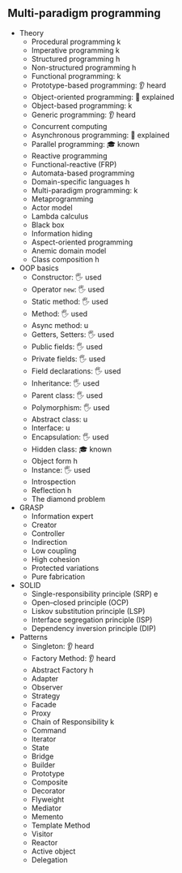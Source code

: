 ## Multi-paradigm programming

- Theory
  - Procedural programming k
  - Imperative programming k
  - Structured programming h
  - Non-structured programming h
  - Functional programming: k
  - Prototype-based programming: 👂 heard
  - Object-oriented programming: 🙋 explained
  - Object-based programming: k
  - Generic programming: 👂 heard
  - Concurrent computing
  - Asynchronous programming: 🙋 explained
  - Parallel programming: 🎓 known
  - Reactive programming
  - Functional-reactive (FRP)
  - Automata-based programming
  - Domain-specific languages h
  - Multi-paradigm programming: k
  - Metaprogramming
  - Actor model
  - Lambda calculus
  - Black box
  - Information hiding
  - Aspect-oriented programming
  - Anemic domain model
  - Class composition h
- OOP basics
  - Constructor: 🖐️ used
  - Operator `new`: 🖐️ used
  - Static method: 🖐️ used
  - Method: 🖐️ used
  - Async method: u
  - Getters, Setters: 🖐️ used
  - Public fields: 🖐️ used
  - Private fields: 🖐️ used
  - Field declarations: 🖐️ used
  - Inheritance: 🖐️ used
  - Parent class: 🖐️ used
  - Polymorphism: 🖐️ used
  - Abstract class: u
  - Interface: u
  - Encapsulation: 🖐️ used
  - Hidden class: 🎓 known
  - Object form h
  - Instance: 🖐️ used
  - Introspection
  - Reflection h
  - The diamond problem
- GRASP
  - Information expert
  - Creator
  - Controller
  - Indirection
  - Low coupling
  - High cohesion
  - Protected variations
  - Pure fabrication
- SOLID
  - Single-responsibility principle (SRP) e
  - Open–closed principle (OCP)
  - Liskov substitution principle (LSP)
  - Interface segregation principle (ISP)
  - Dependency inversion principle (DIP)
- Patterns
  - Singleton: 👂 heard
  - Factory Method: 👂 heard
  - Abstract Factory h
  - Adapter
  - Observer
  - Strategy
  - Facade
  - Proxy
  - Chain of Responsibility k
  - Command
  - Iterator
  - State
  - Bridge
  - Builder
  - Prototype
  - Composite
  - Decorator
  - Flyweight
  - Mediator
  - Memento
  - Template Method
  - Visitor
  - Reactor
  - Active object
  - Delegation
